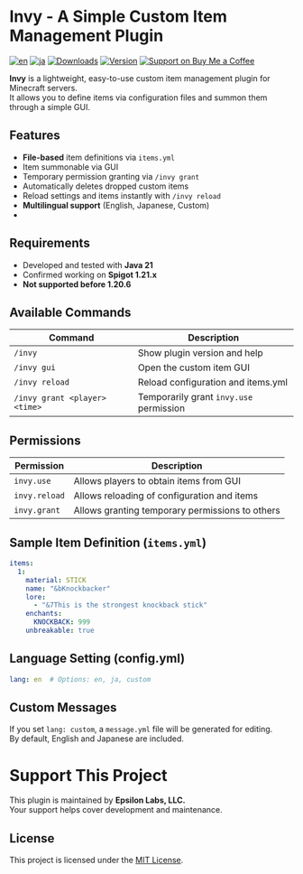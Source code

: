 # Invy - A Simple Custom Item Management Plugin

[![en](https://img.shields.io/badge/lang-en-red.svg)](README_en.md)
[![ja](https://img.shields.io/badge/lang-ja-blue.svg)](README.md)
[![Downloads](https://img.shields.io/spiget/downloads/124328?label=Spigot%20Downloads&color=orange)](https://www.spigotmc.org/resources/124328/)
[![Version](https://img.shields.io/spiget/version/124328?color=brightgreen)](https://www.spigotmc.org/resources/124328/)
[![Support on Buy Me a Coffee](https://img.shields.io/badge/Support-Buy%20Me%20a%20Coffee-ffdd00?logo=buymeacoffee)](https://buymeacoffee.com/epsilonlabs)

**Invy** is a lightweight, easy-to-use custom item management plugin for Minecraft servers.  
It allows you to define items via configuration files and summon them through a simple GUI.

## Features

- **File-based** item definitions via `items.yml`
- Item summonable via GUI
- Temporary permission granting via `/invy grant`
- Automatically deletes dropped custom items
- Reload settings and items instantly with `/invy reload`
- **Multilingual support** (English, Japanese, Custom)
- 
## Requirements

- Developed and tested with **Java 21**
- Confirmed working on **Spigot 1.21.x**
- **Not supported before 1.20.6**

## Available Commands

| Command | Description |
|---------|-------------|
| `/invy` | Show plugin version and help |
| `/invy gui` | Open the custom item GUI |
| `/invy reload` | Reload configuration and items.yml |
| `/invy grant <player> <time>` | Temporarily grant `invy.use` permission |

## Permissions

| Permission      | Description                          |
|-----------------|--------------------------------------|
| `invy.use`      | Allows players to obtain items from GUI |
| `invy.reload`   | Allows reloading of configuration and items |
| `invy.grant`    | Allows granting temporary permissions to others |

## Sample Item Definition (`items.yml`)

```yaml
items:
  1:
    material: STICK
    name: "&bKnockbacker"
    lore:
      - "&7This is the strongest knockback stick"
    enchants:
      KNOCKBACK: 999
    unbreakable: true
```

## Language Setting (config.yml)

```yaml
lang: en  # Options: en, ja, custom
```

## Custom Messages
If you set `lang: custom`, a `message.yml` file will be generated for editing.  
By default, English and Japanese are included.

# Support This Project
This plugin is maintained by **Epsilon Labs, LLC.**  
Your support helps cover development and maintenance.

<script type="text/javascript" src="https://cdnjs.buymeacoffee.com/1.0.0/button.prod.min.js" data-name="bmc-button" data-slug="epsilonlabs" data-color="#5F7FFF" data-emoji=""  data-font="Cookie" data-text="Buy me a coffee" data-outline-color="#000000" data-font-color="#ffffff" data-coffee-color="#FFDD00" ></script>

## License
This project is licensed under the [MIT License]((LICENSE)).
